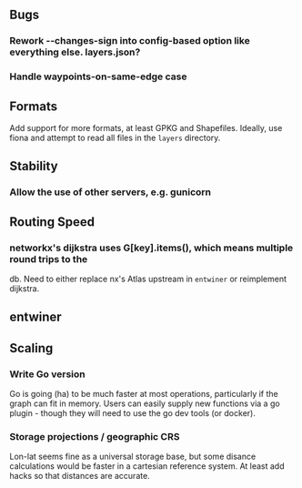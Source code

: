 ## Bugs

### Rework --changes-sign into config-based option like everything else. layers.json?

### Handle waypoints-on-same-edge case

## Formats

Add support for more formats, at least GPKG and Shapefiles. Ideally, use fiona and
attempt to read all files in the `layers` directory.

## Stability

### Allow the use of other servers, e.g. gunicorn

## Routing Speed

### networkx's dijkstra uses G[key].items(), which means multiple round trips to the
db. Need to either replace nx's Atlas upstream in `entwiner` or reimplement dijkstra.

## entwiner

## Scaling

### Write Go version

Go is going (ha) to be much faster at most operations, particularly if the graph can
fit in memory. Users can easily supply new functions via a go plugin - though they
will need to use the go dev tools (or docker).

### Storage projections / geographic CRS

Lon-lat seems fine as a universal storage base, but some disance calculations would be
faster in a cartesian reference system. At least add hacks so that distances are
accurate.
